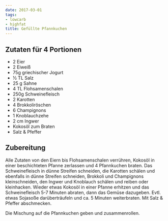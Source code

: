 ```yaml
---
date: 2017-03-01
tags:
- lowcarb
- highfat
title: Gefüllte Pfannkuchen
---
```


## Zutaten für 4 Portionen
- 2     Eier
- 2     Eiweiß
- 75g   griechischer Jogurt
- ½ TL  Salz
- 25 g  Sahne
- 4 TL  Flohsamenschalen
- 250g  Schweinefleisch
- 2     Karotten
- 4     Brokkoliröschen
- 6     Champignons
- 1     Knoblauchzehe
- 2 cm  Ingwer
- Kokosöl zum Braten
- Salz & Pfeffer

## Zubereitung

Alle Zutaten von den Eiern bis Flohsamenschalen verrühren, Kokosöl in einer beschichteten Pfanne zerlassen und 4 Pfannkuchen braten.
Das Schweinefleisch in dünne Streifen schneiden, die Karotten schälen und ebenfalls in dünne Streifen schneiden, Brokkoli und Champignons kleinschneiden, den Ingwer und Knoblauch schälen und reiben oder kleinhacken.
Wieder etwas Kokosöl in einer Pfanne erhitzen und das Schweinefleisch 5-7 Minuten abraten, dann das Gemüse dazugeben. Evtl. etwas Sojasoße darüberträufeln und ca. 5 Minuten weiterbraten. Mit Salz & Pfeffer abschmecken.

Die Mischung auf die Pfannkuchen geben und zusammenrollen.
